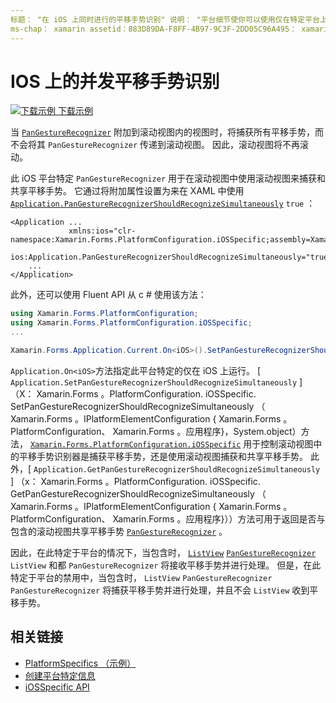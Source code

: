 ```yaml
---
标题： "在 iOS 上同时进行的平移手势识别" 说明： "平台细节使你可以使用仅在特定平台上可用的功能，而无需实现自定义呈现器或效果。 本文介绍如何使用 iOS 平台特定的，以便在应用程序中使用启用同时平移手势识别。
ms-chap： xamarin assetid：883D89DA-F8FF-4B97-9C3F-2DD05C96A495： xamarin 窗体作者： davidbritch： dabritch ms. 日期：10/24/2018 非 loc： [ Xamarin.Forms ， Xamarin.Essentials ]
---
```


# <a name="simultaneous-pan-gesture-recognition-on-ios"></a>IOS 上的并发平移手势识别

[![下载示例](~/media/shared/download.png) 下载示例](https://docs.microsoft.com/samples/xamarin/xamarin-forms-samples/userinterface-platformspecifics)

当 [`PanGestureRecognizer`](xref:Xamarin.Forms.PanGestureRecognizer) 附加到滚动视图内的视图时，将捕获所有平移手势，而不会将其 `PanGestureRecognizer` 传递到滚动视图。 因此，滚动视图将不再滚动。

此 iOS 平台特定 `PanGestureRecognizer` 用于在滚动视图中使用滚动视图来捕获和共享平移手势。 它通过将附加属性设置为来在 XAML 中使用 [`Application.PanGestureRecognizerShouldRecognizeSimultaneously`](xref:Xamarin.Forms.PlatformConfiguration.iOSSpecific.Application.PanGestureRecognizerShouldRecognizeSimultaneouslyProperty) `true` ：

```xaml
<Application ...
             xmlns:ios="clr-namespace:Xamarin.Forms.PlatformConfiguration.iOSSpecific;assembly=Xamarin.Forms.Core"
             ios:Application.PanGestureRecognizerShouldRecognizeSimultaneously="true">
    ...
</Application>
```

此外，还可以使用 Fluent API 从 c # 使用该方法：

```csharp
using Xamarin.Forms.PlatformConfiguration;
using Xamarin.Forms.PlatformConfiguration.iOSSpecific;
...

Xamarin.Forms.Application.Current.On<iOS>().SetPanGestureRecognizerShouldRecognizeSimultaneously(true);
```

`Application.On<iOS>`方法指定此平台特定的仅在 iOS 上运行。 [ `Application.SetPanGestureRecognizerShouldRecognizeSimultaneously` ] （X： Xamarin.Forms 。PlatformConfiguration. iOSSpecific. SetPanGestureRecognizerShouldRecognizeSimultaneously （ Xamarin.Forms 。IPlatformElementConfiguration { Xamarin.Forms 。PlatformConfiguration、 Xamarin.Forms 。应用程序}，System.object）方法， [`Xamarin.Forms.PlatformConfiguration.iOSSpecific`](xref:Xamarin.Forms.PlatformConfiguration.iOSSpecific) 用于控制滚动视图中的平移手势识别器是捕获平移手势，还是使用滚动视图捕获和共享平移手势。 此外，[ `Application.GetPanGestureRecognizerShouldRecognizeSimultaneously` ] （x： Xamarin.Forms 。PlatformConfiguration. iOSSpecific. GetPanGestureRecognizerShouldRecognizeSimultaneously （ Xamarin.Forms 。IPlatformElementConfiguration { Xamarin.Forms 。PlatformConfiguration、 Xamarin.Forms 。应用程序}））方法可用于返回是否与包含的滚动视图共享平移手势 [`PanGestureRecognizer`](xref:Xamarin.Forms.PanGestureRecognizer) 。

因此，在此特定于平台的情况下，当包含时， [`ListView`](xref:Xamarin.Forms.ListView) [`PanGestureRecognizer`](xref:Xamarin.Forms.PanGestureRecognizer) `ListView` 和都 `PanGestureRecognizer` 将接收平移手势并进行处理。 但是，在此特定于平台的禁用中，当包含时， `ListView` `PanGestureRecognizer` `PanGestureRecognizer` 将捕获平移手势并进行处理，并且不会 `ListView` 收到平移手势。

## <a name="related-links"></a>相关链接

- [PlatformSpecifics （示例）](https://docs.microsoft.com/samples/xamarin/xamarin-forms-samples/userinterface-platformspecifics)
- [创建平台特定信息](~/xamarin-forms/platform/platform-specifics/index.md#creating-platform-specifics)
- [iOSSpecific API](xref:Xamarin.Forms.PlatformConfiguration.iOSSpecific)
